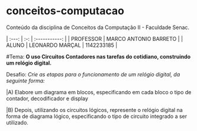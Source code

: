 # conceitos-computacao
Conteúdo da disciplina de Conceitos da Computação II - Faculdade Senac.

| :---: | :-: | :-----------: |
| PROFESSOR | MARCO ANTONIO BARRETO | 
| ALUNO | LEONARDO MARÇAL | 1142233185 | 



#Tema: **O uso Circuitos Contadores nas tarefas do cotidiano, construindo um relógio digital.**

Desafio: *Crie as etapas para o funcionamento de um relógio digital, da seguinte forma:*

|A) Elabore um diagrama em blocos, especificando em cada bloco o tipo
de contador, decodificador e display

|B) Depois, utilizando os circuitos lógicos, represente o relógio digital na
forma de diagrama lógico, especificando o tipo de circuito integrado a
ser utilizado.
